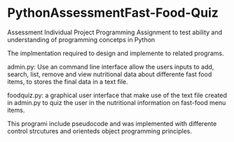 # PythonAssessmentFast-Food-Quiz
Assessment Individual Project Programming
Assignment to test ability and understanding of programming concetps in Python

The implmentation required to design and implemente to related programs.

admin.py: Use an command line interface allow the users inputs to add, search, list, 
remove and view nutritional data about differente fast food items, to stores the final data in a text file.

foodquiz.py: a graphical user interface that make use of the text file created in admin.py to quiz the user in the nutritional information on fast-food menu items.

This programi include pseudocode and was implemented with differente control strcutures and orienteds object programming principles.

